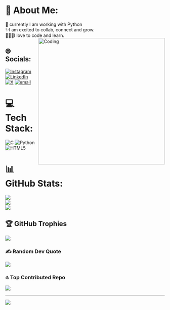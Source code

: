 # 💫 About Me:
🔭 currently I am working with Python <br>✨I am excited to collab, connect and grow.<br>👨🏻‍💻I love to code and learn.
<img align="right" alt="Coding" width="400" src="https://cdn.dribbble.c...">


## 🌐 Socials:
[![Instagram](https://img.shields.io/badge/Instagram-%23E4405F.svg?logo=Instagram&logoColor=white)](https://instagram.com/parthattrish26) [![LinkedIn](https://img.shields.io/badge/LinkedIn-%230077B5.svg?logo=linkedin&logoColor=white)](https://in.linkedin.com/in/parth-sharma-3391202b0) [![X](https://img.shields.io/badge/X-black.svg?logo=X&logoColor=white)](https://x.com/BhikShukIsRich) [![email](https://img.shields.io/badge/Email-D14836?logo=gmail&logoColor=white)](mailto:parthattrish@gmail.com) 

# 💻 Tech Stack:
![C](https://img.shields.io/badge/c-%2300599C.svg?style=for-the-badge&logo=c&logoColor=white) ![Python](https://img.shields.io/badge/python-3670A0?style=for-the-badge&logo=python&logoColor=ffdd54) ![HTML5](https://img.shields.io/badge/html5-%23E34F26.svg?style=for-the-badge&logo=html5&logoColor=white)
# 📊 GitHub Stats:
![](https://github-readme-stats.vercel.app/api?username=parthattrish&theme=dark&hide_border=false&include_all_commits=true&count_private=true)<br/>
![](https://nirzak-streak-stats.vercel.app/?user=parthattrish&theme=dark&hide_border=false)<br/>
![](https://github-readme-stats.vercel.app/api/top-langs/?username=parthattrish&theme=dark&hide_border=false&include_all_commits=true&count_private=true&layout=compact)

## 🏆 GitHub Trophies
![](https://github-profile-trophy.vercel.app/?username=parthattrish&theme=radical&no-frame=false&no-bg=true&margin-w=4)

### ✍️ Random Dev Quote
![](https://quotes-github-readme.vercel.app/api?type=vetical&theme=radical)

### 🔝 Top Contributed Repo
![](https://github-contributor-stats.vercel.app/api?username=parthattrish&limit=5&theme=dark&combine_all_yearly_contributions=true)

---
[![](https://visitcount.itsvg.in/api?id=parthattrish&icon=9&color=0)](https://visitcount.itsvg.in)

<!-- Proudly created with GPRM ( https://gprm.itsvg.in ) -->
